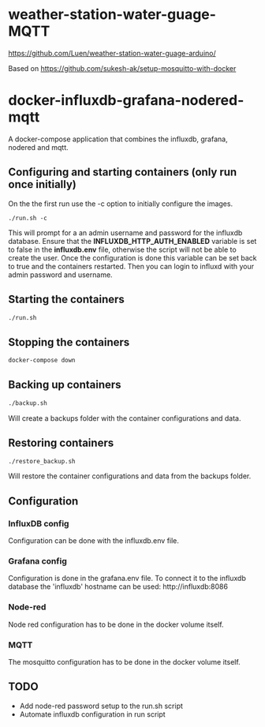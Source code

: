 # weather-station-water-guage-MQTT
 
https://github.com/Luen/weather-station-water-guage-arduino/

Based on https://github.com/sukesh-ak/setup-mosquitto-with-docker

# docker-influxdb-grafana-nodered-mqtt

A docker-compose application that combines the influxdb, grafana, nodered and mqtt.

## Configuring and starting containers (only run once initially)
On the the first run use the -c option to initially configure the images. 
```
./run.sh -c
```
This will prompt for a an admin username and password for the influxdb database. Ensure that the __INFLUXDB_HTTP_AUTH_ENABLED__ variable is set to false in the **influxdb.env** file, otherwise the script will not be able to create the user. Once the configuration is done this variable can be set back to true and the containers restarted. Then you can login to influxd with your admin password and username.

## Starting the containers 
```bash
./run.sh
```

## Stopping the containers
```bash
docker-compose down
```

## Backing up containers
```bash
./backup.sh
```
Will create a backups folder with the container configurations and data.

## Restoring containers
```bash
./restore_backup.sh
```
Will restore the container configurations and data from the backups folder.

## Configuration
### InfluxDB config 
Configuration can be done with the influxdb.env file.

### Grafana config
Configuration is done in the grafana.env file.
To connect it to the influxdb database the 'influxdb' hostname can be used: http://influxdb:8086

### Node-red
Node red configuration has to be done in the docker volume itself.

### MQTT
The mosquitto configuration has to be done in the docker volume itself.

## TODO
- Add node-red password setup to the run.sh script
- Automate influxdb configuration in run script
